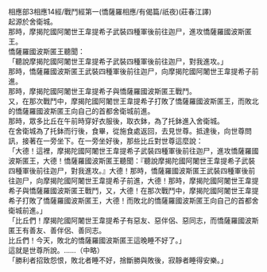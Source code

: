 相應部3相應14經/戰鬥經第一(憍薩羅相應/有偈篇/祇夜)(莊春江譯)  
起源於舍衛城。  
那時，摩揭陀國阿闍世王韋提希子武裝四種軍後前往迦尸，進攻憍薩羅國波斯匿王。  
憍薩羅國波斯匿王聽聞：  
「聽說摩揭陀國阿闍世王韋提希子武裝四種軍後前往迦尸，對我進攻。」  
那時，憍薩羅國波斯匿王武裝四種軍後前往迦尸，向摩揭陀國阿闍世王韋提希子前進。  
那時，摩揭陀國阿闍世王韋提希子與憍薩羅國波斯匿王戰鬥。  
又，在那次戰鬥中，摩揭陀國阿闍世王韋提希子打敗了憍薩羅國波斯匿王，而敗北的憍薩羅國波斯匿王向自己的首都舍衛城前進。  
那時，眾多比丘在午前時穿好衣服後，取衣鉢，為了托鉢進入舍衛城。  
在舍衛城為了托鉢而行後，食畢，從施食處返回，去見世尊。抵達後，向世尊問訊，接著在一旁坐下。在一旁坐好後，那些比丘對世尊這麼說：  
「大德！這裡，摩揭陀國阿闍世王韋提希子武裝四種軍後前往迦尸，進攻憍薩羅國波斯匿王，大德！憍薩羅國波斯匿王聽聞：『聽說摩揭陀國阿闍世王韋提希子武裝四種軍後前往迦尸，對我進攻。』大德！那時，憍薩羅國波斯匿王武裝四種軍後前往迦尸，向摩揭陀國阿闍世王韋提希子前進，大德！那時，摩揭陀國阿闍世王韋提希子與憍薩羅國波斯匿王戰鬥，又，大德！在那次戰鬥中，摩揭陀國阿闍世王韋提希子打敗了憍薩羅國波斯匿王，大德！而敗北的憍薩羅國波斯匿王向自己的首都舍衛城前進。」  
「比丘們！摩揭陀國阿闍世王韋提希子有惡友、惡伴侶、惡同志，而憍薩羅國波斯匿王有善友、善伴侶、善同志。  
比丘們！今天，敗北的憍薩羅國波斯匿王這晚睡不好了。」  
這就是世尊所說。……（中略）  
「勝利者招致怨恨，敗北者睡不好，捨斷勝與敗後，寂靜者睡得安樂。」  
  
  
